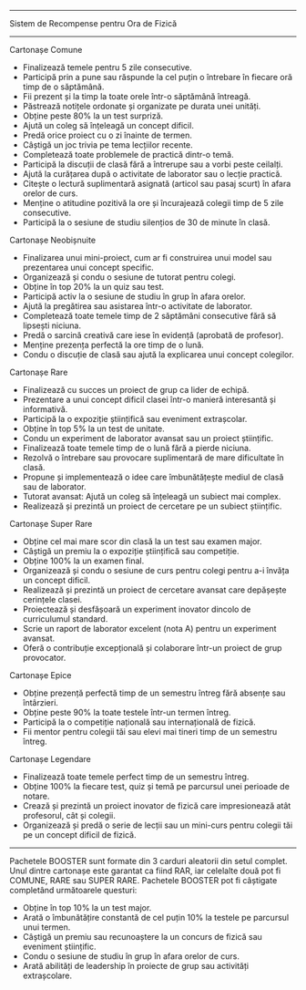 *****************************************
Sistem de Recompense pentru Ora de Fizică
*****************************************

Cartonașe Comune
- Finalizează temele pentru 5 zile consecutive.
- Participă prin a pune sau răspunde la cel puțin o întrebare în fiecare oră timp de o săptămână.
- Fii prezent și la timp la toate orele într-o săptămână întreagă.
- Păstrează notițele ordonate și organizate pe durata unei unități.
- Obține peste 80% la un test surpriză.
- Ajută un coleg să înțeleagă un concept dificil.
- Predă orice proiect cu o zi înainte de termen.
- Câștigă un joc trivia pe tema lecțiilor recente.
- Completează toate problemele de practică dintr-o temă.
- Participă la discuții de clasă fără a întrerupe sau a vorbi peste ceilalți.
- Ajută la curățarea după o activitate de laborator sau o lecție practică.
- Citește o lectură suplimentară asignată (articol sau pasaj scurt) în afara orelor de curs.
- Menține o atitudine pozitivă la ore și încurajează colegii timp de 5 zile consecutive.
- Participă la o sesiune de studiu silențios de 30 de minute în clasă.

Cartonașe Neobișnuite
- Finalizarea unui mini-proiect, cum ar fi construirea unui model sau prezentarea unui concept specific.
- Organizează și condu o sesiune de tutorat pentru colegi.
- Obține în top 20% la un quiz sau test.
- Participă activ la o sesiune de studiu în grup în afara orelor.
- Ajută la pregătirea sau asistarea într-o activitate de laborator.
- Completează toate temele timp de 2 săptămâni consecutive fără să lipsești niciuna.
- Predă o sarcină creativă care iese în evidență (aprobată de profesor).
- Menține prezența perfectă la ore timp de o lună.
- Condu o discuție de clasă sau ajută la explicarea unui concept colegilor.

Cartonașe Rare
- Finalizează cu succes un proiect de grup ca lider de echipă.
- Prezentare a unui concept dificil clasei într-o manieră interesantă și informativă.
- Participă la o expoziție științifică sau eveniment extrașcolar.
- Obține în top 5% la un test de unitate.
- Condu un experiment de laborator avansat sau un proiect științific.
- Finalizează toate temele timp de o lună fără a pierde niciuna.
- Rezolvă o întrebare sau provocare suplimentară de mare dificultate în clasă.
- Propune și implementează o idee care îmbunătățește mediul de clasă sau de laborator.
- Tutorat avansat: Ajută un coleg să înțeleagă un subiect mai complex.
- Realizează și prezintă un proiect de cercetare pe un subiect științific.

Cartonașe Super Rare
- Obține cel mai mare scor din clasă la un test sau examen major.
- Câștigă un premiu la o expoziție științifică sau competiție.
- Obține 100% la un examen final.
- Organizează și condu o sesiune de curs pentru colegi pentru a-i învăța un concept dificil.
- Realizează și prezintă un proiect de cercetare avansat care depășește cerințele clasei.
- Proiectează și desfășoară un experiment inovator dincolo de curriculumul standard.
- Scrie un raport de laborator excelent (nota A) pentru un experiment avansat.
- Oferă o contribuție excepțională și colaborare într-un proiect de grup provocator.

Cartonașe Epice
- Obține prezență perfectă timp de un semestru întreg fără absențe sau întârzieri.
- Obține peste 90% la toate testele într-un termen întreg.
- Participă la o competiție națională sau internațională de fizică.
- Fii mentor pentru colegii tăi sau elevi mai tineri timp de un semestru întreg.

Cartonașe Legendare
- Finalizează toate temele perfect timp de un semestru întreg.
- Obține 100% la fiecare test, quiz și temă pe parcursul unei perioade de notare.
- Crează și prezintă un proiect inovator de fizică care impresionează atât profesorul, cât și colegii.
- Organizează și predă o serie de lecții sau un mini-curs pentru colegii tăi pe un concept dificil de fizică.

**************************************************************************************************************

Pachetele BOOSTER sunt formate din 3 carduri aleatorii din setul complet. Unul dintre cartonașe este garantat ca fiind RAR, iar celelalte două pot fi COMUNE, RARE sau SUPER RARE. Pachetele BOOSTER pot fi câștigate completând următoarele questuri:

- Obține în top 10% la un test major.
- Arată o îmbunătățire constantă de cel puțin 10% la testele pe parcursul unui termen.
- Câștigă un premiu sau recunoaștere la un concurs de fizică sau eveniment științific.
- Condu o sesiune de studiu în grup în afara orelor de curs.
- Arată abilități de leadership în proiecte de grup sau activități extrașcolare.
